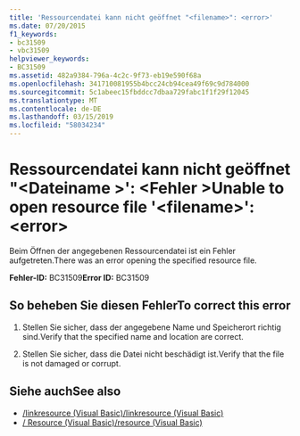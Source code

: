 ```yaml
---
title: 'Ressourcendatei kann nicht geöffnet "<filename>": <error>'
ms.date: 07/20/2015
f1_keywords:
- bc31509
- vbc31509
helpviewer_keywords:
- BC31509
ms.assetid: 482a9384-796a-4c2c-9f73-eb19e590f68a
ms.openlocfilehash: 341710081955b4bcc24cb94cea49f69c9d784000
ms.sourcegitcommit: 5c1abeec15fbddcc7dbaa729fabc1f1f29f12045
ms.translationtype: MT
ms.contentlocale: de-DE
ms.lasthandoff: 03/15/2019
ms.locfileid: "58034234"
---
```

# <a name="unable-to-open-resource-file-filename-error"></a><span data-ttu-id="d3a77-102">Ressourcendatei kann nicht geöffnet "\<Dateiname >': \<Fehler ></span><span class="sxs-lookup"><span data-stu-id="d3a77-102">Unable to open resource file '\<filename>': \<error></span></span>
<span data-ttu-id="d3a77-103">Beim Öffnen der angegebenen Ressourcendatei ist ein Fehler aufgetreten.</span><span class="sxs-lookup"><span data-stu-id="d3a77-103">There was an error opening the specified resource file.</span></span>  
  
 <span data-ttu-id="d3a77-104">**Fehler-ID:** BC31509</span><span class="sxs-lookup"><span data-stu-id="d3a77-104">**Error ID:** BC31509</span></span>  
  
## <a name="to-correct-this-error"></a><span data-ttu-id="d3a77-105">So beheben Sie diesen Fehler</span><span class="sxs-lookup"><span data-stu-id="d3a77-105">To correct this error</span></span>  
  
1.  <span data-ttu-id="d3a77-106">Stellen Sie sicher, dass der angegebene Name und Speicherort richtig sind.</span><span class="sxs-lookup"><span data-stu-id="d3a77-106">Verify that the specified name and location are correct.</span></span>  
  
2.  <span data-ttu-id="d3a77-107">Stellen Sie sicher, dass die Datei nicht beschädigt ist.</span><span class="sxs-lookup"><span data-stu-id="d3a77-107">Verify that the file is not damaged or corrupt.</span></span>  
  
## <a name="see-also"></a><span data-ttu-id="d3a77-108">Siehe auch</span><span class="sxs-lookup"><span data-stu-id="d3a77-108">See also</span></span>

- [<span data-ttu-id="d3a77-109">/linkresource (Visual Basic)</span><span class="sxs-lookup"><span data-stu-id="d3a77-109">/linkresource (Visual Basic)</span></span>](../../visual-basic/reference/command-line-compiler/linkresource.md)
- [<span data-ttu-id="d3a77-110">/ Resource (Visual Basic)</span><span class="sxs-lookup"><span data-stu-id="d3a77-110">/resource (Visual Basic)</span></span>](../../visual-basic/reference/command-line-compiler/resource.md)
